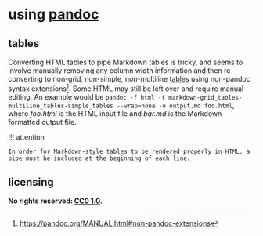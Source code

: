 # using [pandoc]

## tables
Converting HTML tables to pipe Markdown tables is tricky, and seems to involve manually removing any column width information and then re-converting to non-grid, non-simple, non-multiline [tables](https://pandoc.org/MANUAL.html#tables) using non-pandoc syntax extensions[^uspndoc1]. Some HTML may still be left over and require manual editing. An example would be `pandoc -f html -t markdown-grid_tables-multiline_tables-simple_tables --wrap=none -o output.md foo.html`, where *foo.html* is the HTML input file and *bar.md* is the Markdown-formatted output file.

!!! attention
    
    In order for Markdown-style tables to be rendered properly in HTML, a pipe must be included at the beginning of each line.

## licensing
**No rights reserved: [CC0 1.0](https://creativecommons.org/publicdomain/zero/1.0/).**

[pandoc]: http://pandoc.org/
[^uspndoc1]: https://pandoc.org/MANUAL.html#non-pandoc-extensions
